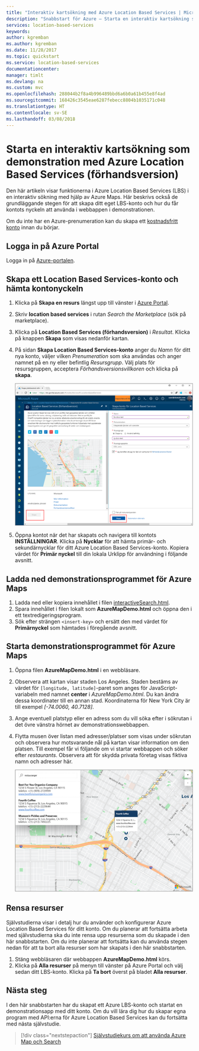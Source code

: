 ```yaml
---
title: "Interaktiv kartsökning med Azure Location Based Services | Microsoft Docs"
description: "Snabbstart för Azure – Starta en interaktiv kartsökning som demonstration med Azure Location Based Services (förhandsversion)"
services: location-based-services
keywords: 
author: kgremban
ms.author: kgremban
ms.date: 11/28/2017
ms.topic: quickstart
ms.service: location-based-services
documentationcenter: 
manager: timlt
ms.devlang: na
ms.custom: mvc
ms.openlocfilehash: 288044b2f8a4b996489bbd6a6b0a61b455e8f4ad
ms.sourcegitcommit: 168426c3545eae6287febecc8804b1035171c048
ms.translationtype: HT
ms.contentlocale: sv-SE
ms.lasthandoff: 03/08/2018
---
```

# <a name="launch-a-demo-interactive-map-search-using-azure-location-based-services-preview"></a>Starta en interaktiv kartsökning som demonstration med Azure Location Based Services (förhandsversion)

Den här artikeln visar funktionerna i Azure Location Based Services (LBS) i en interaktiv sökning med hjälp av Azure Maps. Här beskrivs också de grundläggande stegen för att skapa ditt eget LBS-konto och hur du får kontots nyckeln att använda i webbappen i demonstrationen. 

Om du inte har en Azure-prenumeration kan du skapa ett [kostnadsfritt konto](https://azure.microsoft.com/free/?WT.mc_id=A261C142F) innan du börjar.


## <a name="log-in-to-the-azure-portal"></a>Logga in på Azure Portal

Logga in på [Azure-portalen](https://portal.azure.com/).

## <a name="create-a-location-based-services-account-and-get-account-key"></a>Skapa ett Location Based Services-konto och hämta kontonyckeln

1. Klicka på **Skapa en resurs** längst upp till vänster i [Azure Portal](https://portal.azure.com).
2. Skriv **location based services** i rutan *Search the Marketplace* (sök på marketplace).
3. Klicka på **Location Based Services (förhandsversion)** i *Resultat*. Klicka på knappen **Skapa** som visas nedanför kartan. 
4. På sidan **Skapa Location Based Services-konto** anger du *Namn* för ditt nya konto, väljer vilken *Prenumeration* som ska användas och anger namnet på en ny eller befintlig  *Resursgrupp*. Välj plats för resursgruppen, acceptera *Förhandsversionsvillkoren* och klicka på **skapa**.

    ![Skapa Location Based Services-konto i portalen](./media/quick-demo-map-app/create-lbs-account.png)

5. Öppna kontot när det har skapats och navigera till kontots **INSTÄLLNINGAR**. Klicka på **Nycklar** för att hämta primär- och sekundärnycklar för ditt Azure Location Based Services-konto. Kopiera värdet för **Primär nyckel** till din lokala Urklipp för användning i följande avsnitt. 

## <a name="download-the-demo-application-for-azure-maps"></a>Ladda ned demonstrationsprogrammet för Azure Maps

1. Ladda ned eller kopiera innehållet i filen [interactiveSearch.html](https://github.com/Azure-Samples/location-based-services-samples/blob/master/src/interactiveSearch.html).
2. Spara innehållet i filen lokalt som **AzureMapDemo.html** och öppna den i ett textredigeringsprogram.
3. Sök efter strängen `<insert-key>` och ersätt den med värdet för **Primärnyckel** som hämtades i föregående avsnitt. 


## <a name="launch-the-demo-application-for-azure-maps"></a>Starta demonstrationsprogrammet för Azure Maps

1. Öppna filen **AzureMapDemo.html** i en webbläsare.
2. Observera att kartan visar staden Los Angeles. Staden bestäms av värdet för `[longitude, latitude]`-paret som anges för JavaScript-variabeln med namnet **center** i *AzureMapDemo.html*. Du kan ändra dessa koordinater till en annan stad. Koordinaterna för New York City är till exempel *[-74.0060, 40.7128]*.
3. Ange eventuell platstyp eller en adress som du vill söka efter i sökrutan i det övre vänstra hörnet av demonstrationswebbappen. 
4. Flytta musen över listan med adresser/platser som visas under sökrutan och observera hur motsvarande nål på kartan visar information om den platsen. Till exempel får vi följande om vi startar webbappen och söker efter *restaurants*. Observera att för skydda privata företag visas fiktiva namn och adresser här. 

    ![Interaktiv sökning i webbapp](./media/quick-demo-map-app/lbs-interactive-search.png)


## <a name="clean-up-resources"></a>Rensa resurser

Självstudierna visar i detalj hur du använder och konfigurerar Azure Location Based Services för ditt konto. Om du planerar att fortsätta arbeta med självstudierna ska du inte rensa upp resurserna som du skapade i den här snabbstarten. Om du inte planerar att fortsätta kan du använda stegen nedan för att ta bort alla resurser som har skapats i den här snabbstarten.

1. Stäng webbläsaren där webbappen **AzureMapDemo.html** körs.
2. Klicka på **Alla resurser** på menyn till vänster på Azure Portal och välj sedan ditt LBS-konto. Klicka på **Ta bort** överst på bladet **Alla resurser**.

## <a name="next-steps"></a>Nästa steg

I den här snabbstarten har du skapat ett Azure LBS-konto och startat en demonstrationsapp med ditt konto. Om du vill lära dig hur du skapar egna program med API:erna för Azure Location Based Services kan du fortsätta med nästa självstudie.

> [!div class="nextstepaction"]
> [Självstudiekurs om att använda Azure Map och Search](./tutorial-search-location.md)
